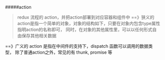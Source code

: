 #####action
>redux 流程的 action，并把action部署到对应容器和组件中
  ==》狭义的action是指一个简单的对象，对象的结构如下，只要在对象内包含type属性指明action的名称即可，
      同时，在对象的其他属性里，可以以任何形式自由保存其他相关数据

  ==》广义的 action 是指在中间件的支持下，dispatch 函数可以调用的数据类型，
      除了普通action之外，常见的有 thunk, promise 等
